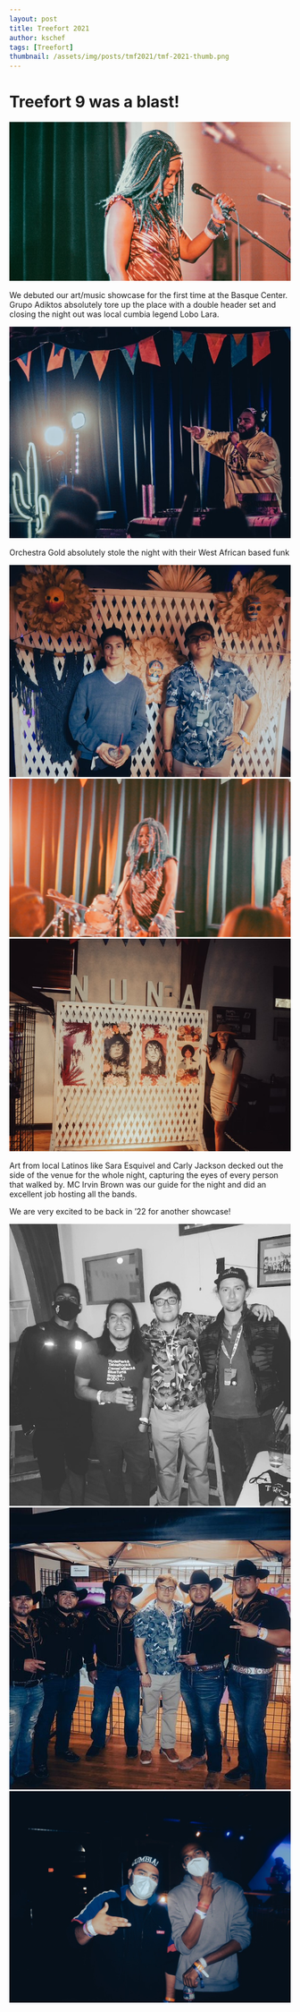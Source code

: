 ```yaml
---
layout: post
title: Treefort 2021
author: kschef
tags: [Treefort]
thumbnail: /assets/img/posts/tmf2021/tmf-2021-thumb.png
---
```


# Treefort 9 was a blast!

![](/assets/img/posts/tmf2021/show.JPEG)

We debuted our art/music showcase for the first time at the Basque Center. Grupo Adiktos absolutely tore up the place with a double header set and closing the night out was local cumbia legend Lobo Lara.

![](/assets/img/posts/tmf2021/lobo.jpeg)

Orchestra Gold absolutely stole the night with their West African based funk

<div class="portfolio-grid">
  <div class="portfolio-cell">
      <img alt="" class="" src="/assets/img/posts/tmf2021/angel-kyle.JPEG" />
  </div>
  <div class="portfolio-cell">
      <img alt="" class="" src="/assets/img/posts/tmf2021/show2.JPEG" />
  </div>
  <div class="portfolio-cell">
      <img alt="" class="" src="/assets/img/posts/tmf2021/nuna.JPEG" />
  </div>
</div>

Art from local Latinos like Sara Esquivel and Carly Jackson decked out the side of the venue for the whole night, capturing the eyes of every person that walked by. MC Irvin Brown was our guide for the night and did an excellent job hosting all the bands.

We are very excited to be back in ’22 for another showcase!

<div class="portfolio-grid">
  <div class="portfolio-cell">
      <img alt="" class="" src="/assets/img/posts/tmf2021/crew.JPG" />
  </div>
  <div class="portfolio-cell">
      <img alt="" class="" src="/assets/img/posts/tmf2021/show3.jpeg" />
  </div>
  <div class="portfolio-cell">
      <img alt="" class="" src="/assets/img/posts/tmf2021/irvin-lobo.JPG" />
  </div>
</div>
